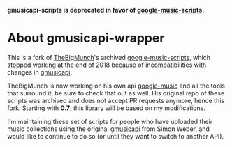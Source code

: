 **gmusicapi-scripts is deprecated in favor of [google-music-scripts](https://github.com/thebigmunch/google-music-scripts).**

# About gmusicapi-wrapper

This is a fork of [TheBigMunch](https://github.com/thebigmunch)'s archived [google-music-scripts](https://github.com/thebigmunch/google-music-scripts), which stopped working at the end of 2018 because of incompatibilities with changes in [gmusicapi](https://github.com/simon-weber/gmusicapi). 

TheBigMunch is now working on his own api [google-music](https://github.com/thebigmunch/google-music) and all the tools that surround it, be sure to check that out as well. His original repo of these scripts was archived and does not accept PR requests anymore, hence this fork. Starting with **0.7**, this library will be based on my modifications.

I'm maintaining these set of scripts for people who have uploaded their music collections using the original [gmusicapi](https://github.com/simon-weber/gmusicapi) from Simon Weber, and would like to continue to do so (or until they want to switch to another API).